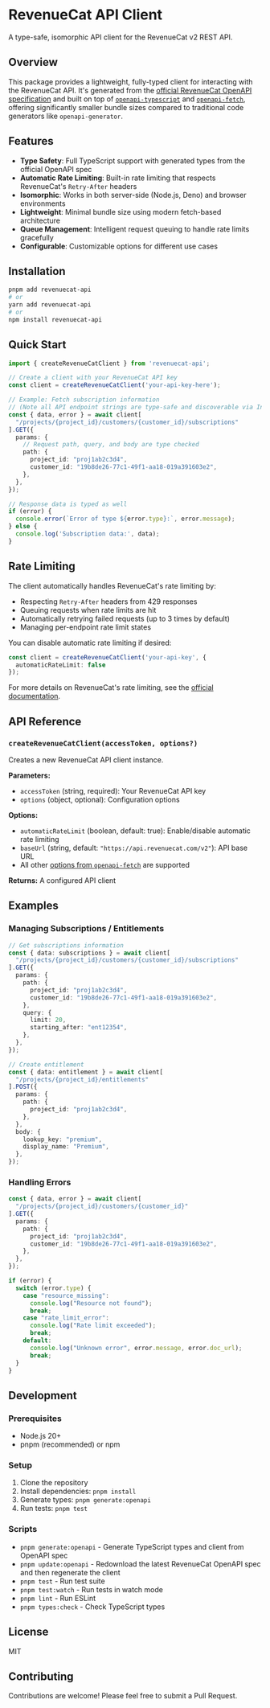 # RevenueCat API Client

A type-safe, isomorphic API client for the RevenueCat v2 REST API.

## Overview

This package provides a lightweight, fully-typed client for interacting with the RevenueCat API. It's generated from the [official RevenueCat OpenAPI specification](https://www.revenuecat.com/docs/api-v2) and built on top of [`openapi-typescript`](https://openapi-ts.dev/) and [`openapi-fetch`](https://openapi-ts.dev/openapi-fetch/), offering significantly smaller bundle sizes compared to traditional code generators like `openapi-generator`.

## Features

- **Type Safety**: Full TypeScript support with generated types from the official OpenAPI spec
- **Automatic Rate Limiting**: Built-in rate limiting that respects RevenueCat's `Retry-After` headers
- **Isomorphic**: Works in both server-side (Node.js, Deno) and browser environments
- **Lightweight**: Minimal bundle size using modern fetch-based architecture
- **Queue Management**: Intelligent request queuing to handle rate limits gracefully
- **Configurable**: Customizable options for different use cases

## Installation

```bash
pnpm add revenuecat-api
# or
yarn add revenuecat-api
# or
npm install revenuecat-api
```

## Quick Start

```typescript
import { createRevenueCatClient } from 'revenuecat-api';

// Create a client with your RevenueCat API key
const client = createRevenueCatClient('your-api-key-here');

// Example: Fetch subscription information
// (Note all API endpoint strings are type-safe and discoverable via IntelliSense!)
const { data, error } = await client[
  "/projects/{project_id}/customers/{customer_id}/subscriptions"
].GET({
  params: {
    // Request path, query, and body are type checked
    path: {
      project_id: "proj1ab2c3d4",
      customer_id: "19b8de26-77c1-49f1-aa18-019a391603e2",
    },
  },
});

// Response data is typed as well
if (error) {
  console.error(`Error of type ${error.type}:`, error.message);
} else {
  console.log('Subscription data:', data);
}
```

## Rate Limiting

The client automatically handles RevenueCat's rate limiting by:

- Respecting `Retry-After` headers from 429 responses
- Queuing requests when rate limits are hit
- Automatically retrying failed requests (up to 3 times by default)
- Managing per-endpoint rate limit states

You can disable automatic rate limiting if desired:

```typescript
const client = createRevenueCatClient('your-api-key', {
  automaticRateLimit: false
});
```

For more details on RevenueCat's rate limiting, see the [official documentation](https://www.revenuecat.com/docs/api-v2#tag/Rate-Limit).

## API Reference

### `createRevenueCatClient(accessToken, options?)`

Creates a new RevenueCat API client instance.

**Parameters:**

- `accessToken` (string, required): Your RevenueCat API key
- `options` (object, optional): Configuration options

**Options:**

- `automaticRateLimit` (boolean, default: true): Enable/disable automatic rate limiting
- `baseUrl` (string, default: `"https://api.revenuecat.com/v2"`): API base URL
- All other [options from `openapi-fetch`](https://openapi-ts.dev/openapi-fetch/api#createclient) are supported

**Returns:** A configured API client

## Examples

### Managing Subscriptions / Entitlements

```typescript
// Get subscriptions information
const { data: subscriptions } = await client[
  "/projects/{project_id}/customers/{customer_id}/subscriptions"
].GET({
  params: {
    path: {
      project_id: "proj1ab2c3d4",
      customer_id: "19b8de26-77c1-49f1-aa18-019a391603e2",
    },
    query: {
      limit: 20,
      starting_after: "ent12354",
    },
  },
});

// Create entitlement
const { data: entitlement } = await client[
  "/projects/{project_id}/entitlements"
].POST({
  params: {
    path: {
      project_id: "proj1ab2c3d4",
    },
  },
  body: {
    lookup_key: "premium",
    display_name: "Premium",
  },
});
```

### Handling Errors

```typescript
const { data, error } = await client[
  "/projects/{project_id}/customers/{customer_id}"
].GET({
  params: {
    path: {
      project_id: "proj1ab2c3d4",
      customer_id: "19b8de26-77c1-49f1-aa18-019a391603e2",
    },
  },
});

if (error) {
  switch (error.type) {
    case "resource_missing":
      console.log("Resource not found");
      break;
    case "rate_limit_error":
      console.log("Rate limit exceeded");
      break;
    default:
      console.log("Unknown error", error.message, error.doc_url);
      break;
  }
}
```

## Development

### Prerequisites

- Node.js 20+
- pnpm (recommended) or npm

### Setup

1. Clone the repository
2. Install dependencies: `pnpm install`
3. Generate types: `pnpm generate:openapi`
4. Run tests: `pnpm test`

### Scripts

- `pnpm generate:openapi` - Generate TypeScript types and client from OpenAPI spec
- `pnpm update:openapi` - Redownload the latest RevenueCat OpenAPI spec and then regenerate the client
- `pnpm test` - Run test suite
- `pnpm test:watch` - Run tests in watch mode
- `pnpm lint` - Run ESLint
- `pnpm types:check` - Check TypeScript types

## License

MIT

## Contributing

Contributions are welcome! Please feel free to submit a Pull Request.
